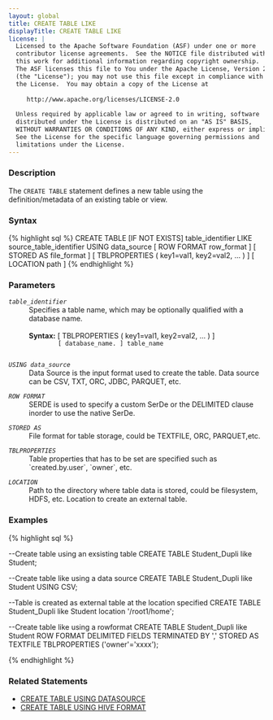 ```yaml
---
layout: global
title: CREATE TABLE LIKE
displayTitle: CREATE TABLE LIKE
license: |
  Licensed to the Apache Software Foundation (ASF) under one or more
  contributor license agreements.  See the NOTICE file distributed with
  this work for additional information regarding copyright ownership.
  The ASF licenses this file to You under the Apache License, Version 2.0
  (the "License"); you may not use this file except in compliance with
  the License.  You may obtain a copy of the License at
 
     http://www.apache.org/licenses/LICENSE-2.0
 
  Unless required by applicable law or agreed to in writing, software
  distributed under the License is distributed on an "AS IS" BASIS,
  WITHOUT WARRANTIES OR CONDITIONS OF ANY KIND, either express or implied.
  See the License for the specific language governing permissions and
  limitations under the License.
---
```

### Description

The `CREATE TABLE` statement defines a new table using the definition/metadata of an existing table or view.

### Syntax
{% highlight sql %}
CREATE TABLE [IF NOT EXISTS] table_identifier LIKE source_table_identifier
USING data_source
[ ROW FORMAT row_format ]
[ STORED AS file_format ]
[ TBLPROPERTIES ( key1=val1, key2=val2, ... ) ]
[ LOCATION path ]
{% endhighlight %}

### Parameters
<dl>
  <dt><code><em>table_identifier</em></code></dt>
  <dd>
    Specifies a table name, which may be optionally qualified with a database name.<br><br>
    <b>Syntax:</b>  [ TBLPROPERTIES ( key1=val1, key2=val2, ... ) ]
      <code>
        [ database_name. ] table_name
      </code>
  </dd>
</dl>

<dl>
  <dt><code><em>USING data_source</em></code></dt>
  <dd>Data Source is the input format used to create the table. Data source can be CSV, TXT, ORC, JDBC, PARQUET, etc.</dd>
</dl> 

<dl>
  <dt><code><em>ROW FORMAT</em></code></dt>
  <dd>SERDE is used to specify a custom SerDe or the DELIMITED clause inorder to use the native SerDe.</dd>
</dl>

<dl>
  <dt><code><em>STORED AS</em></code></dt>
  <dd>File format for table storage, could be TEXTFILE, ORC, PARQUET,etc.</dd>
</dl>

<dl>
  <dt><code><em>TBLPROPERTIES</em></code></dt>
  <dd>Table properties that has to be set are specified such as `created.by.user`, `owner`, etc.
  </dd>
</dl>

<dl>
  <dt><code><em>LOCATION</em></code></dt>
  <dd>Path to the directory where table data is stored, could be filesystem, HDFS, etc. Location to create an external table.</dd>
</dl>


### Examples
{% highlight sql %}

--Create table using an exsisting table
CREATE TABLE Student_Dupli like Student;

--Create table like using a data source
CREATE TABLE Student_Dupli like Student USING CSV;

--Table is created as external table at the location specified
CREATE TABLE Student_Dupli like Student location  '/root1/home';

--Create table like using a rowformat
CREATE TABLE Student_Dupli like Student
  ROW FORMAT DELIMITED FIELDS TERMINATED BY ','
  STORED AS TEXTFILE
  TBLPROPERTIES ('owner'='xxxx');

{% endhighlight %}

### Related Statements
* [CREATE TABLE USING DATASOURCE](sql-ref-syntax-ddl-create-table-datasource.html)
* [CREATE TABLE USING HIVE FORMAT](sql-ref-syntax-ddl-create-table-hiveformat.html)

